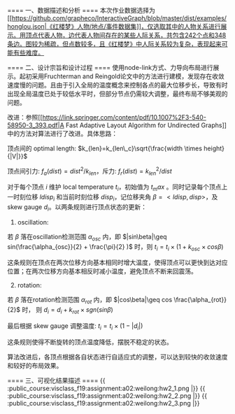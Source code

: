 ==== 一、数据描述和分析 ====
本次作业数据选择为[[https://github.com/grapheco/InteractiveGraph/blob/master/dist/examples/honglou.json|《红楼梦》人物/地点/事件数据集]]，仅选取其中的人物关系进行展示。用顶点代表人物，边代表人物间存在的某些人际关系，共包含242个点和348条边。图较为稀疏，但点数较多，且《红楼梦》中人际关系较为复杂，表现起来可能有些难度。

==== 二、设计宗旨和设计过程 ====
使用node-link方式、力导向布局进行展示。起初采用Fruchterman and Reingold论文中的方法进行建模，发现存在收敛速度慢的问题。且由于引入全局的温度概念来控制各点的最大位移步长，导致有时出现全局温度已处于较低水平时，但部分节点仍需较大调整，最终布局不够美观的问题。

改进：参照[[https://link.springer.com/content/pdf/10.1007%2F3-540-58950-3_393.pdf|A Fast Adaptive Layout Algorithm for Undirected Graphs]]中的方法对算法进行了改进。具体思路：

顶点间的 optimal length: $k_{len}=k_{len\_c}\sqrt{\frac{width \times height}{|V|}}$

顶点间引力: $f_a(dist)=dist^2 / k_{len}$，斥力: $f_r(dist)={k_{len}^2} / dist$

对于每个顶点 $i$ 维护 local temperature $t_i$，初始值为 $t_max$ 。同时记录每个顶点上一时刻位移 $ldisp_i$ 和当前时刻位移 $disp_i$，记位移夹角 $\beta=<ldisp, disp>$，及skew gauge $d_i$。以两条规则进行顶点状态的更新：

1. oscillation:

若 $\beta$ 落在oscillation检测范围 $\alpha_{osc}$ 内，即 $|sin\beta|\geq sin(\frac{\alpha_{osc}}{2} + \frac{\pi}{2} )$ 时，则 $t_i=t_i\times(1+k_{osc}\times cos\beta)$

这条规则在顶点在两次位移方向基本相同时增大温度，使得顶点可以更快到达对应位置；在两次位移方向基本相反时减小温度，避免顶点不断来回震荡。

2. rotation: 

若 $\beta$ 落在rotation检测范围 $\alpha_{rot}$ 内，即 $|cos\beta|\geq cos \frac{\alpha_{rot}}{2}$ 时， 则 $d_i=d_i+k_{rot} \times sgn(sin\beta)$

最后根据 skew gauge 调整温度: $t_i=t_i\times(1 - |d_i|)$

这条规则使得不断旋转的顶点温度降低，摆脱不稳定的状态。

算法改进后，各顶点根据各自状态进行自适应式的调整，可以达到较快的收敛速度和较好的布局效果。

==== 三、可视化结果描述 ====
{{ :public_course:visclass_f19:assignment:a02:weilong:hw2_1.png |}}
{{ :public_course:visclass_f19:assignment:a02:weilong:hw2_2.png |}}
{{ :public_course:visclass_f19:assignment:a02:weilong:hw2_3.png |}}

